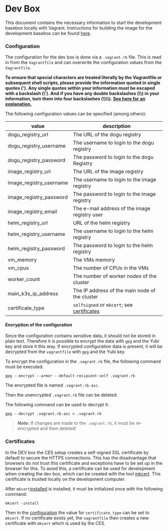 # Dev Box

This document contains the necessary information to start the development basebox locally with Vagrant.
Instructions for building the image for the development basebox can be found [here](./building_basebox_en.md).

### Configuration

The configuration for the dev box is done via a `.vagrant.rb` file. This is read in from the `Vagrantfile` and can
overwrite the configuration values from the `Vagrantfile`.

**To ensure that special characters are treated literally by the Vagrantfile or subsequent shell scripts, please provide 
the information quoted in single quotes ('). Any single quotes within your information must be escaped with a backslash 
(\\'). And if you have any double backslashes (\\\\) in your information, turn them into four backslashes (\\\\\\\\). 
[See here for an explanation.](https://en.wikibooks.org/wiki/Ruby_Programming/Strings#Single_quotes)**

The following configuration values can be specified (among others):

| value                   | description                                                 |
|-------------------------|-------------------------------------------------------------|
| dogu_registry_url       | The URL of the dogu registry                                |
| dogu_registry_username  | The username to login to the dogu registry                  |
| dogu_registry_password  | The password to login to the dogu Registry                  |
| image_registry_url      | The URL of the image registry                               |
| image_registry_username | The username to login to the image registry                 |
| image_registry_password | The password to login to the image registry                 |
| image_registry_email    | The e-mail address of the image registry user               |
| helm_registry_url       | URL of the helm registry                                    |
| helm_registry_username  | The username to login to the helm registry                  |
| helm_registry_password  | The password to login to the helm registry                  |
| vm_memory               | The VMs memory                                              |
| vm_cpus                 | The number of CPUs in the VMs                               |
| worker_count            | The number of worker nodes of the cluster                   |
| main_k3s_ip_address     | The IP address of the main node of the cluster              |
| certificate_type        | `selfsigned` or `mkcert`; see [certificates](#certificates) |

#### Encryption of the configuration

Since the configuration contains sensitive data, it should not be stored in plain text.
Therefore it is possible to encrypt the data with `gpg` and the Yubi key and store it this way.
If encrypted configuration data is present, it will be decrypted from the `vagrantfile` with `gpg` and the Yubi key.

To encrypt the configuration in the `.vagrant.rb` file, the following command must be executed:

```shell
gpg --encrypt --armor --default-recipient-self .vagrant.rb

```

The encrypted file is named `.vagrant.rb.asc`.

Then the unencrypted `.vagrant.rb` file can be deleted.

The following command can be used to decrypt it:

```shell
gpg --decrypt .vagrant.rb.asc > .vagrant.rb
```

> **Note:** If changes are made to the `.vagrant.rb`, it must be re-encrypted and then deleted!

### Certificates

In the DEV box the CES setup creates a self-signed SSL certificate by default to secure the HTTPS connections.
This has the disadvantage that browsers do not trust this certificate and exceptions have to be set up in the browser
for this.
To avoid this, a certificate can be used for development when creating the dev box, which can be created with the
tool [mkcert](https://github.com/FiloSottile/mkcert).
This certificate is trusted locally on the development computer.

After `mkcert`[installed](https://github.com/FiloSottile/mkcert#installation) is installed, it must be initialized once
with the following command:

```shell
mkcert -install
```

Then in the [configuration](#configuration) the value for `certificate_type` can be set to `mkcert`.
If no certificate exists yet, the `vagrantfile` then creates a new certificate with `mkcert` which is used by the CES.